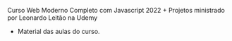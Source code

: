 Curso Web Moderno Completo com Javascript 2022 + Projetos ministrado por Leonardo Leitão na Udemy

- Material das aulas do curso.